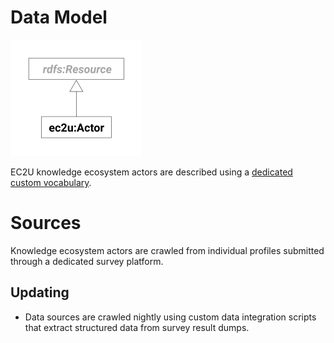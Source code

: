 # Data Model

![actor data model](index/actors.svg#25)

EC2U knowledge ecosystem actors are described using a [dedicated custom vocabulary](https://docs.google.com/spreadsheets/d/1CG0OjnmbGkxVWNF7xLAvzcic-KFCZIkujns_pMwphWU/edit?usp=sharing).

# Sources

Knowledge ecosystem actors are crawled from individual profiles submitted through a dedicated survey platform.

## Updating

* Data sources are crawled nightly using custom data integration scripts that extract structured data from survey result dumps.
